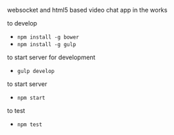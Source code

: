 websocket and html5 based video chat app in the works

to develop

* ```npm install -g bower```
* ```npm install -g gulp```

to start server for development
* ```gulp develop```

to start server
* ```npm start```

to test
* ```npm test```